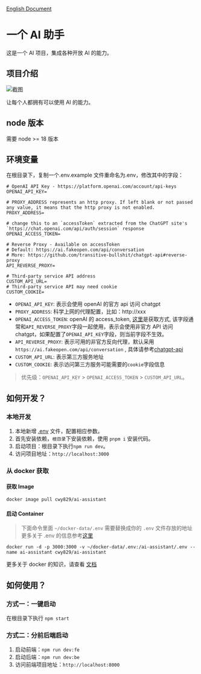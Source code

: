 [English Document](./README.md)

# 一个 AI 助手

这是一个 AI 项目，集成各种开放 AI 的能力。

## 项目介绍

![截图](Screenshots/jietu2.png)

让每个人都拥有可以使用 AI 的能力。

## node 版本

需要 node >= 18 版本

## 环境变量

在根目录下，复制一个.env.example 文件重命名为.env，修改其中的字段：

```
# OpenAI API Key - https://platform.openai.com/account/api-keys
OPENAI_API_KEY=

# PROXY_ADDRESS represents an http proxy. If left blank or not passed any value, it means that the http proxy is not enabled.
PROXY_ADDRESS=

# change this to an `accessToken` extracted from the ChatGPT site's `https://chat.openai.com/api/auth/session` response
OPENAI_ACCESS_TOKEN=

# Reverse Proxy - Available on accessToken
# Default: https://ai.fakeopen.com/api/conversation
# More: https://github.com/transitive-bullshit/chatgpt-api#reverse-proxy
API_REVERSE_PROXY=

# Third-party service API address
CUSTOM_API_URL=
# Third-party service API may need cookie
CUSTOM_COOKIE=

```

- `OPENAI_API_KEY`: 表示会使用 openAI 的官方 api 访问 chatgpt
- `PROXY_ADDRESS`: 科学上网的代理配置，比如：http://xxx
- `OPENAI_ACCESS_TOKEN`: openAI 的 access_token, [这里](https://chat.openai.com/api/auth/session)是获取方式, 该字段通常和`API_REVERSE_PROXY`字段一起使用，表示会使用非官方 API 访问 chatgpt，如果配置了`OPENAI_API_KEY`字段，则当前字段不生效。
- `API_REVERSE_PROXY`: 表示可用的非官方反向代理，默认采用 `https://ai.fakeopen.com/api/conversation` , 具体请参考[chatgpt-api](https://github.com/transitive-bullshit/chatgpt-api/tree/main#reverse-proxy)
- `CUSTOM_API_URL`: 表示第三方服务地址
- `CUSTOM_COOKIE`: 表示访问第三方服务可能需要的`cookie`字段信息

> 优先级：`OPENAI_API_KEY` > `OPENAI_ACCESS_TOKEN` > `CUSTOM_API_URL`。

## 如何开发？

### 本地开发

1. 本地新增 [.env](#环境变量) 文件，配置相应参数。
1. 首先安装依赖，`根目录`下安装依赖，使用 `pnpm i` 安装代码。
1. 启动项目：根目录下执行`npm run dev`。
1. 访问项目地址：`http://localhost:3000`

### 从 docker 获取

#### 获取 Image

```
docker image pull cwy829/ai-assistant
```

#### 启动 Container

> 下面命令里面 `~/docker-data/.env` 需要替换成你的 `.env` 文件存放的地址
> 更多关于 .env 的信息参考[这里](#环境变量)

```
docker run -d -p 3000:3000 -v ~/docker-data/.env:/ai-assistant/.env --name ai-assistant cwy829/ai-assistant
```

更多关于 docker 的知识，请查看 [文档](./DOCKERHELP_zh.md)

## 如何使用？

### 方式一：一键启动

在根目录下执行 `npm start`

### 方式二：分前后端启动

1. 启动前端：`npm run dev:fe`
2. 启动后端：`npm run dev:be`
3. 访问前端项目地址：`http://localhost:8000`
